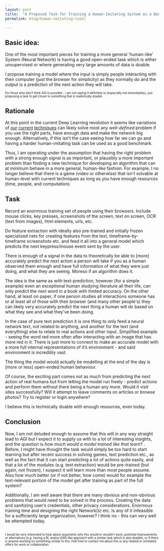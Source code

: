 ```yaml
---
layout: post
title:  "A Proposed Task for Training a Human-Imitating System as a Benchmark and Potential Part of The Road to AGI "
permalink: blog/human-imitating-task/

---
```



## Basic idea:

One of the most important pieces for training a more general ‘human-like’ System (Neural Network) is having a good open-ended task which is either unsupervised or where generating very large amounts of data is doable.

I propose training a model where the input is simply people interacting with their computer (just the browser for simplicity) as they normally do and the output is a prediction of the next action they will take.

<sub>
<sup>
For those who don't think AGI is possible - I am not saying it definitely is (especially not immediately), just proposing a task to get closer to something that is realistically doable.
</sup>
</sub>


## Rationale

At this point in the current Deep Learning revolution it seems like variations of [our](https://github.com/NVlabs/stylegan) [current](https://openai.com/five/) [techniques](https://github.com/openai/gpt-2) can likely solve most any *well-defined* problem if you use the right parts, have enough data and make the network big enough.
Alternatively, if this isn’t the case seeing how far we can go and having a harder human-imitating task can be used as a good benchmark. 

Thus, I am operating under the assumption that having the right problem with a strong enough signal is as important, or plausibly a more important problem than finding a new technique for developing an algorithm that can at minimum behave in a more general, human-like fashion. For example, I no longer believe that there is a game (video or otherwise) that isn't solvable at human-level with current techniques as long as you have enough resources (time, people, and computation).

## Task

Record an enormous training set of people using their browsers. Include mouse clicks, key presses, screenshots of the screen, text on screen, OCR (text from images), html elements, urls, etc.

Do feature extraction with ideally also pre-trained and initially frozen specialized nets for creating features from the text, timeframe-by-timeframe screenshots etc. and feed it all into a general model which predicts the next keypress/mouse event sent by the user.



There is enough of a signal in the data to theoretically be able to [more] accurately predict the next action a person will take if you as a human observed them enough and have full information of what they were just doing, and what they are seeing. Moreso if an algorithm does it.

The idea is the same as with text-prediction, however (for a simple example) even an exceptional human studying literature all their life, can only predict the next word in a book with limited accuracy. On the other hand, at least on paper, if one person studies all interactions someone has or at least all of those with their browser (and many other people's) they can likely very accurately predict the next thing a human will do based on what they see and what they've been doing.

In the case of pure text prediction it is one thing to only feed a neural network text, not related to anything, and another for the text (and everything) else to relate to real actions and other input. Simplified example - seeing the word red more often after interacting with an image that has more red in it. There is just more to connect to make an accurate model with a more full internal representations of it’s environment - and said environment is incredibly vast.

The thing the model would actually be modelling at the end of the day is [more or less] open-ended human behaviour.

Of course, the exciting part comes not as much from predicting the next action of real humans but from letting the model run freely - predict actions and perform them without there being a human any more. Would it visit sites successfully? Will it attempt to leave comments on articles or browse photos? Try to register or login anywhere?

I believe this is technically doable with enough resources, even today.


## Conclusion

Now, I am not deluded enough to assume that this will in any way straight lead to AGI but I expect it to supply us with to a lot of interesting insights, and the question is *how much would a model trained like that learn*? . Before, I might have thought the task would simply be too hard to start learning but after recent success in solving games, text prediction etc., as well as the fact that it can start predicting a lot of actions quite easily, and that a lot of the modules (e.g. text extraction) would be pre-trained (but again, not frozen), I suspect it will learn more than most people assume.
Also how much better (or if not better, how come) would for example the text-relevant portion of the model get after training as part of the full system?


Additionally, I am well aware that there are many obvious and non-obvious problems that would need to be solved in the process. Creating the data and sanitizing user’s credentials, other privacy considerations. Enormous training time and designing the right Network(s) etc. Is any of it infeasible for a sufficiently large organization, however? I think no - this can very well be attempted today.

<br>
<sub>
<sup>
I would be very interested to hear about arguments why this would or wouldn’t work, potential improvements or alternatives (e.g. having a RL and/or GAN-like approach with a similar task which is also doable), or if there is anyone working on something similar to this. Feel free to contact me about this or any related or unrelated offers for work or collaboration.
</sup>
</sub>
